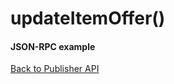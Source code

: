 updateItemOffer()
=================



#### JSON-RPC example



[Back to Publisher API](wiki/Reference/Publisher%20API)